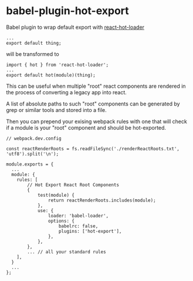 # babel-plugin-hot-export

Babel plugin to wrap default export with [react-hot-loader](https://github.com/gaearon/react-hot-loader)

```
...
export default thing;
```

will be transformed to

```
import { hot } from 'react-hot-loader';
...
export default hot(module)(thing);
```

This can be useful when multiple "root" react components are rendered
in the process of converting a legacy app into react.

A list of absolute paths to such "root" components can be generated by grep
or similar tools and stored into a file.

Then you can prepend your exising webpack rules with one that will check if a module
is your "root" component and should be hot-exported.

```
// webpack.dev.config

const reactRenderRoots = fs.readFileSync('./renderReactRoots.txt', 'utf8').split('\n');

module.exports = {
  ...
  module: {
    rules: [
        // Hot Export React Root Components
        {
            test(module) {
                return reactRenderRoots.includes(module);
            },
            use: {
                loader: 'babel-loader',
                options: {
                    babelrc: false,
                    plugins: ['hot-export'],
                },
            },
        },
        ... // all your standard rules
    ],
  }
  ...
};
```
